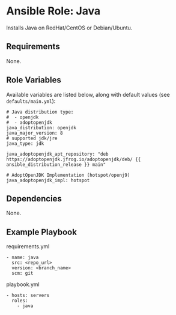 # Ansible Role: Java

Installs Java on RedHat/CentOS or Debian/Ubuntu.

## Requirements

None.

## Role Variables

Available variables are listed below, along with default values (see `defaults/main.yml`):

```
# Java distribution type:
#  - openjdk
#  - adoptopenjdk
java_distribution: openjdk
java_major_version: 8
# supported jdk/jre
java_type: jdk

java_adoptopenjdk_apt_repository: "deb https://adoptopenjdk.jfrog.io/adoptopenjdk/deb/ {{ ansible_distribution_release }} main"

# AdoptOpenJDK Implementation (hotspot/openj9)
java_adoptopenjdk_impl: hotspot
```

## Dependencies

None.

## Example Playbook

requirements.yml
```
- name: java
  src: <repo_url>
  version: <branch_name>
  scm: git
```

playbook.yml
```
- hosts: servers
  roles:
    - java
```
